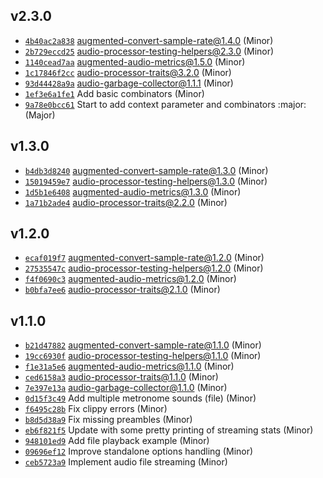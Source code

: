 ## v2.3.0

* [`4b40ac2a838`](https://github.com/yamadapc/augmented-audio/commits/4b40ac2a838) augmented-convert-sample-rate@1.4.0 (Minor)
* [`2b729eccd25`](https://github.com/yamadapc/augmented-audio/commits/2b729eccd25) audio-processor-testing-helpers@2.3.0 (Minor)
* [`1140cead7aa`](https://github.com/yamadapc/augmented-audio/commits/1140cead7aa) augmented-audio-metrics@1.5.0 (Minor)
* [`1c17846f2cc`](https://github.com/yamadapc/augmented-audio/commits/1c17846f2cc) audio-processor-traits@3.2.0 (Minor)
* [`93d44428a9a`](https://github.com/yamadapc/augmented-audio/commits/93d44428a9a) audio-garbage-collector@1.1.1 (Minor)
* [`1ef3e6a1fe1`](https://github.com/yamadapc/augmented-audio/commits/1ef3e6a1fe1) Add basic combinators (Minor)
* [`9a78e0bcc61`](https://github.com/yamadapc/augmented-audio/commits/9a78e0bcc61) Start to add context parameter and combinators :major: (Major)

## v1.3.0

* [`b4db3d8240`](https://github.com/yamadapc/augmented-audio/commits/b4db3d8240) augmented-convert-sample-rate@1.3.0 (Minor)
* [`15019459e7`](https://github.com/yamadapc/augmented-audio/commits/15019459e7) audio-processor-testing-helpers@1.3.0 (Minor)
* [`1d5b1e6408`](https://github.com/yamadapc/augmented-audio/commits/1d5b1e6408) augmented-audio-metrics@1.3.0 (Minor)
* [`1a71b2ade4`](https://github.com/yamadapc/augmented-audio/commits/1a71b2ade4) audio-processor-traits@2.2.0 (Minor)

## v1.2.0

* [`ecaf019f7`](https://github.com/yamadapc/augmented-audio/commits/ecaf019f7) augmented-convert-sample-rate@1.2.0 (Minor)
* [`27535547c`](https://github.com/yamadapc/augmented-audio/commits/27535547c) audio-processor-testing-helpers@1.2.0 (Minor)
* [`f4f0690c3`](https://github.com/yamadapc/augmented-audio/commits/f4f0690c3) augmented-audio-metrics@1.2.0 (Minor)
* [`b0bfa7ee6`](https://github.com/yamadapc/augmented-audio/commits/b0bfa7ee6) audio-processor-traits@2.1.0 (Minor)

## v1.1.0

* [`b21d47882`](https://github.com/yamadapc/augmented-audio/commits/b21d47882) augmented-convert-sample-rate@1.1.0 (Minor)
* [`19cc6930f`](https://github.com/yamadapc/augmented-audio/commits/19cc6930f) audio-processor-testing-helpers@1.1.0 (Minor)
* [`f1e31a5e6`](https://github.com/yamadapc/augmented-audio/commits/f1e31a5e6) augmented-audio-metrics@1.1.0 (Minor)
* [`ced6158a3`](https://github.com/yamadapc/augmented-audio/commits/ced6158a3) audio-processor-traits@1.1.0 (Minor)
* [`7e397e13a`](https://github.com/yamadapc/augmented-audio/commits/7e397e13a) audio-garbage-collector@1.1.0 (Minor)
* [`0d15f3c49`](https://github.com/yamadapc/augmented-audio/commits/0d15f3c49) Add multiple metronome sounds (file) (Minor)
* [`f6495c28b`](https://github.com/yamadapc/augmented-audio/commits/f6495c28b) Fix clippy errors (Minor)
* [`b8d5d38a9`](https://github.com/yamadapc/augmented-audio/commits/b8d5d38a9) Fix missing preambles (Minor)
* [`eb6f821f5`](https://github.com/yamadapc/augmented-audio/commits/eb6f821f5) Update with some pretty printing of streaming stats (Minor)
* [`948101ed9`](https://github.com/yamadapc/augmented-audio/commits/948101ed9) Add file playback example (Minor)
* [`09696ef12`](https://github.com/yamadapc/augmented-audio/commits/09696ef12) Improve standalone options handling (Minor)
* [`ceb5723a9`](https://github.com/yamadapc/augmented-audio/commits/ceb5723a9) Implement audio file streaming (Minor)

